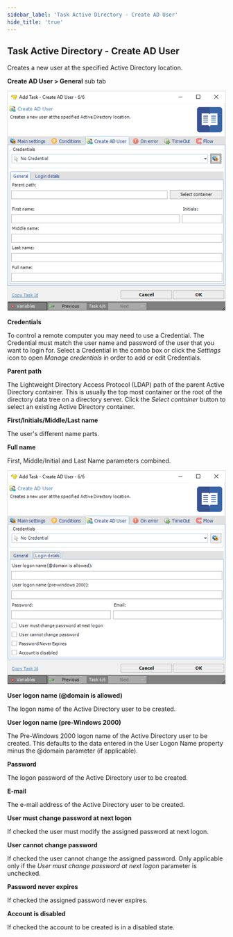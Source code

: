 ```yaml
---
sidebar_label: 'Task Active Directory - Create AD User'
hide_title: 'true'
---
```


## Task Active Directory - Create AD User

Creates a new user at the specified Active Directory location.
 
**Create AD User > General** sub tab

![](../../../../../static/img/taskactivedirectorycreateaduser.png)

**Credentials**

To control a remote computer you may need to use a Credential. The Credential must match the user name and password of the user that you want to login for. Select a Credential in the combo box or click the *Settings* icon to open *Manage credentials* in order to add or edit Credentials.
 
**Parent path**

The Lightweight Directory Access Protocol (LDAP) path of the parent Active Directory container. This is usually the top most container or the root of the directory data tree on a directory server. Click the *Select container* button to select an existing Active Directory container.
 
**First/Initials/Middle/Last name**

The user's different name parts.
 
**Full name**

First, Middle/Initial and Last Name parameters combined.

![](../../../../../static/img/taskactivedirectorycreateaduserlogin.png)

**User logon name (@domain is allowed)**

The logon name of the Active Directory user to be created.
 
**User logon name (pre-Windows 2000)**

The Pre-Windows 2000 logon name of the Active Directory user to be created. This defaults to the data entered in the User Logon Name property minus the @domain parameter (if applicable).
 
**Password**

The logon password of the Active Directory user to be created.
 
**E-mail**

The e-mail address of the Active Directory user to be created.
 
**User must change password at next logon**

If checked the user must modify the assigned password at next logon.
 
**User cannot change password**

If checked the user cannot change the assigned password. Only applicable only if the *User must change password at next logon* parameter is unchecked.
 
**Password never expires**

If checked the assigned password never expires.
 
**Account is disabled**

If checked the account to be created is in a disabled state.